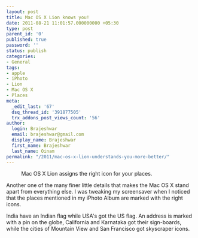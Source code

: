 ```yaml
---
layout: post
title: Mac OS X Lion knows you!
date: 2011-08-21 11:01:57.000000000 +05:30
type: post
parent_id: '0'
published: true
password: ''
status: publish
categories:
- General
tags:
- apple
- iPhoto
- Lion
- Mac OS X
- Places
meta:
  _edit_last: '67'
  dsq_thread_id: '391877505'
  trx_addons_post_views_count: '56'
author:
  login: Brajeshwar
  email: brajeshwar@gmail.com
  display_name: Brajeshwar
  first_name: Brajeshwar
  last_name: Oinam
permalink: "/2011/mac-os-x-lion-understands-you-more-better/"
---
```

<figure><img src="/static/2011/08/mac-os-x-lion-knows.jpg" alt="" /><br />
<figcaption>Mac OS X Lion assigns the right icon for your places.</figcaption>
</figure>
<p>Another one of the many finer little details that makes the Mac OS X stand apart from everything else. I was tweaking my screensaver when I noticed that the places mentioned in my iPhoto Album are marked with the right icons.</p>
<p>India have an Indian flag while USA's got the US flag. An address is marked with a pin on the globe, California and Karnataka got their sign-boards, while the cities of Mountain View and San Francisco got skyscraper icons.</p>

